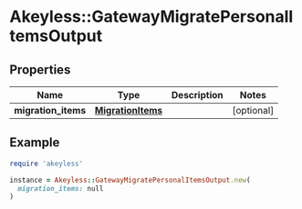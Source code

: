 # Akeyless::GatewayMigratePersonalItemsOutput

## Properties

| Name | Type | Description | Notes |
| ---- | ---- | ----------- | ----- |
| **migration_items** | [**MigrationItems**](MigrationItems.md) |  | [optional] |

## Example

```ruby
require 'akeyless'

instance = Akeyless::GatewayMigratePersonalItemsOutput.new(
  migration_items: null
)
```

